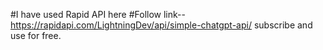 #I have used Rapid API here
#Follow  link--https://rapidapi.com/LightningDev/api/simple-chatgpt-api/ subscribe and use for free.
